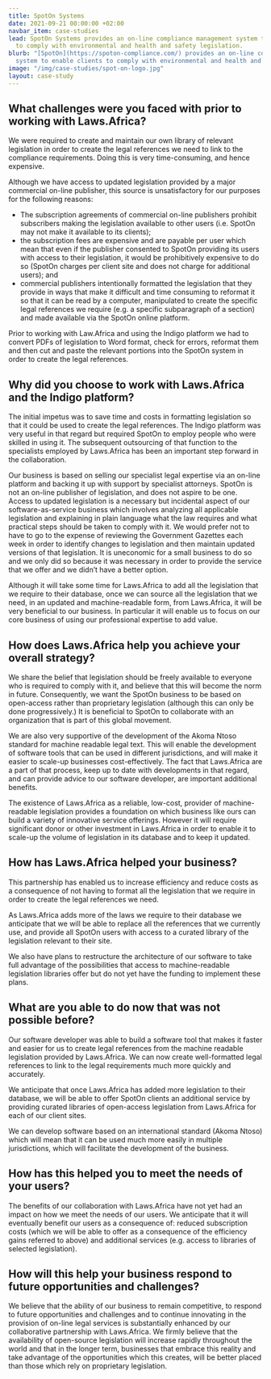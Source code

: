 ```yaml
---
title: SpotOn Systems
date: 2021-09-21 00:00:00 +02:00
navbar_item: case-studies
lead: SpotOn Systems provides an on-line compliance management system to enable clients
  to comply with environmental and health and safety legislation.
blurb: "[SpotOn](https://spoton-compliance.com/) provides an on-line compliance management
  system to enable clients to comply with environmental and health and safety legislation.\n"
image: "/img/case-studies/spot-on-logo.jpg"
layout: case-study
---
```


## What challenges were you faced with prior to working with Laws.Africa?

We were required to create and maintain our own library of relevant legislation in order to create the legal references we need to link to the compliance requirements. Doing this is very time-consuming, and hence expensive.

Although we have access to updated legislation provided by a major commercial on-line publisher, this source is unsatisfactory for our purposes for the following reasons:

*   The subscription agreements of commercial on-line publishers prohibit subscribers making the legislation available to other users (i.e. SpotOn may not make it available to its clients);
*   the subscription fees are expensive and are payable per user which mean that even if the publisher consented to SpotOn providing its users with access to their legislation, it would be prohibitively expensive to do so (SpotOn charges per client site and does not charge for additional users); and
*   commercial publishers intentionally formatted the legislation that they provide in ways that make it difficult and time consuming to reformat it so that it can be read by a computer, manipulated to create the specific legal references we require (e.g. a specific subparagraph of a section) and made available via the SpotOn online platform.

Prior to working with Law.Africa and using the Indigo platform we had to convert PDFs of legislation to Word format, check for errors, reformat them and then cut and paste the relevant portions into the SpotOn system in order to create the legal references.

## Why did you choose to work with Laws.Africa and the Indigo platform?

The initial impetus was to save time and costs in formatting legislation so that it could be used to create the legal references. The Indigo platform was very useful in that regard but required SpotOn to employ people who were skilled in using it. The subsequent outsourcing of that function to the specialists employed by Laws.Africa has been an important step forward in the collaboration.

Our business is based on selling our specialist legal expertise via an on-line platform and backing it up with support by specialist attorneys. SpotOn is not an on-line publisher of legislation, and does not aspire to be one. Access to updated legislation is a necessary but incidental aspect of our software-as-service business which involves analyzing all applicable legislation and explaining in plain language what the law requires and what practical steps should be taken to comply with it. We would prefer not to have to go to the expense of reviewing the Government Gazettes each week in order to identify changes to legislation and then maintain updated versions of that legislation. It is uneconomic for a small business to do so and we only did so because it was necessary in order to provide the service that we offer and we didn’t have a better option.

Although it will take some time for Laws.Africa to add all the legislation that we require to their database, once we can source all the legislation that we need, in an updated and machine-readable form, from Laws.Africa, it will be very beneficial to our business. In particular it will enable us to focus on our core business of using our professional expertise to add value.

## How does Laws.Africa help you achieve your overall strategy?

We share the belief that legislation should be freely available to everyone who is required to comply with it, and believe that this will become the norm in future. Consequently, we want the SpotOn business to be based on open-access rather than proprietary legislation (although this can only be done progressively.) It is beneficial to SpotOn to collaborate with an organization that is part of this global movement.

We are also very supportive of the development of the Akoma Ntoso standard for machine readable legal text. This will enable the development of software tools that can be used in different jurisdictions, and will make it easier to scale-up businesses cost-effectively. The fact that Laws.Africa are a part of that process, keep up to date with developments in that regard, and can provide advice to our software developer, are important additional benefits.

The existence of Laws.Africa as a reliable, low-cost, provider of machine-readable legislation provides a foundation on which business like ours can build a variety of innovative service offerings. However it will require significant donor or other investment in Laws.Africa in order to enable it to scale-up the volume of legislation in its database and to keep it updated.

## How has Laws.Africa helped your business?

This partnership has enabled us to increase efficiency and reduce costs as a consequence of not having to format all the legislation that we require in order to create the legal references we need.

As Laws.Africa adds more of the laws we require to their database we anticipate that we will be able to replace all the references that we currently use, and provide all SpotOn users with access to a curated library of the legislation relevant to their site.

We also have plans to restructure the architecture of our software to take full advantage of the possibilities that access to machine-readable legislation libraries offer but do not yet have the funding to implement these plans.

## What are you able to do now that was not possible before?

Our software developer was able to build a software tool that makes it faster and easier for us to create legal references from the machine readable legislation provided by Laws.Africa. We can now create well-formatted legal references to link to the legal requirements much more quickly and accurately.

We anticipate that once Laws.Africa has added more legislation to their database, we will be able to offer SpotOn clients an additional service by providing curated libraries of open-access legislation from Laws.Africa for each of our client sites.

We can develop software based on an international standard (Akoma Ntoso) which will mean that it can be used much more easily in multiple jurisdictions, which will facilitate the development of the business.

## How has this helped you to meet the needs of your users?

The benefits of our collaboration with Laws.Africa have not yet had an impact on how we meet the needs of our users. We anticipate that it will eventually benefit our users as a consequence of: reduced subscription costs (which we will be able to offer as a consequence of the efficiency gains referred to above) and additional services (e.g. access to libraries of selected legislation).

## How will this help your business respond to future opportunities and challenges?

We believe that the ability of our business to remain competitive, to respond to future opportunities and challenges and to continue innovating in the provision of on-line legal services is substantially enhanced by our collaborative partnership with Laws.Africa. We firmly believe that the availability of open-source legislation will increase rapidly throughout the world and that in the longer term, businesses that embrace this reality and take advantage of the opportunities which this creates, will be better placed than those which rely on proprietary legislation.
